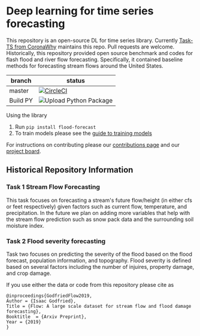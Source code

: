 # Deep learning for time series forecasting
This repository is an open-source DL for time series library. Currently [Task-TS from CoronaWhy](https://github.com/CoronaWhy/task-ts/wiki) maintains this repo. Pull requests are welcome. Historically, this repository provided open source benchmark and codes for flash flood and river flow forecasting. Specifically, it contained baseline methods for forecasting stream flows around the United States. 

| branch  | status                                                                                                                                                                                                            |
| ---     | ---                                                                                                                                                                                                               |
| master  | [![CircleCI](https://circleci.com/gh/AIStream-Peelout/flow-forecast.svg?style=svg&circle-token=f7be0a4863710165969ba0903fa471f08a347df1)](https://circleci.com/gh/AIStream-Peelout/flow-forecast)                 |
| Build PY| ![Upload Python Package](https://github.com/AIStream-Peelout/flow-forecast/workflows/Upload%20Python%20Package/badge.svg)|

Using the library
1. Run `pip install flood-forecast`
2. To train models please see the [guide to training models](https://github.com/AIStream-Peelout/flow-forecast/wiki/Training-models)

For instructions on contributing please our [contributions page]() and our [project board](https://github.com/AIStream-Peelout/flow-forecast/projects). 


## Historical Repository Information 

### Task 1 Stream Flow Forecasting 
This task focuses on forecasting a stream's future flow/height (in either cfs or feet respectively) given factors such as current flow, temperature, and precipitation. In the future we plan on adding more variables that help with the stream flow prediction such as snow pack data and the surrounding soil moisture index. 

### Task 2 Flood severity forecasting
Task two focuses on predicting the severity of the flood based on the flood forecast, population information, and topography. Flood severity is defined based on several factors including the number of injuires, property damage, and crop damage.

If you use either the data or code from this repository please cite as
```
@inproceedings{GodfriedFlow2019,
Author = {Isaac Godfried},
Title = {Flow: A large scale dataset for stream flow and flood damage forecasting},
Booktitle  = {Arxiv Preprint},
Year = {2019}
}
```
 
